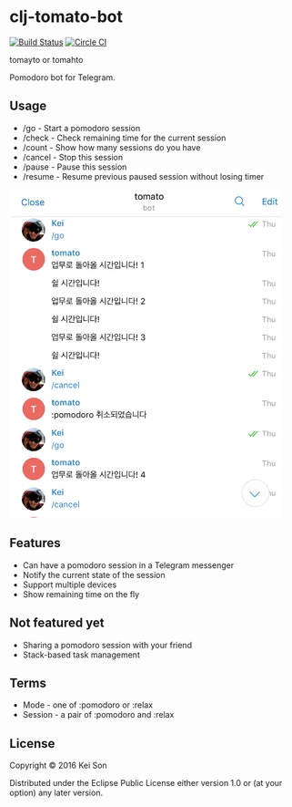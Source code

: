 # clj-tomato-bot

[![Build Status](https://travis-ci.org/heycalmdown/clj-tomato-bot.svg?branch=travis)](https://travis-ci.org/heycalmdown/clj-tomato-bot)
[![Circle CI](https://circleci.com/gh/heycalmdown/clj-tomato-bot.svg?style=shield&no-cache=2)](https://circleci.com/gh/heycalmdown/clj-tomato-bot)


tomayto or tomahto

Pomodoro bot for Telegram.

## Usage

- /go - Start a pomodoro session
- /check - Check remaining time for the current session
- /count - Show how many sessions do you have
- /cancel - Stop this session
- /pause - Pause this session
- /resume - Resume previous paused session without losing timer

<img alt="telegram screenshot" src="https://raw.githubusercontent.com/heycalmdown/clj-tomato-bot/master/doc/sceenshot.png" width="480px">

## Features

- Can have a pomodoro session in a Telegram messenger
- Notify the current state of the session 
- Support multiple devices
- Show remaining time on the fly


## Not featured yet

- Sharing a pomodoro session with your friend
- Stack-based task management


## Terms

- Mode - one of :pomodoro or :relax
- Session - a pair of :pomodoro and :relax


## License

Copyright © 2016 Kei Son

Distributed under the Eclipse Public License either version 1.0 or (at
your option) any later version.
